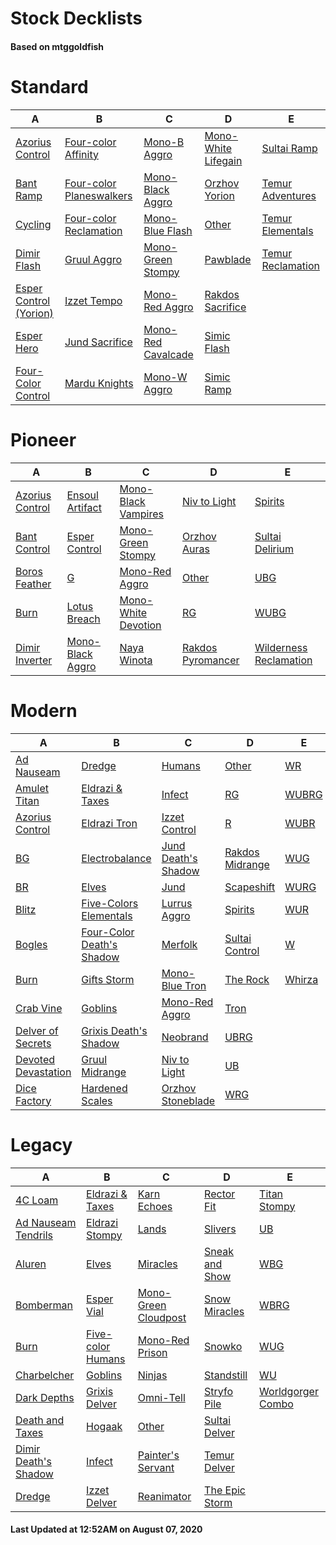 # Stock Decklists
#### Based on mtggoldfish


# Standard

|                                        A                                         |                                         B                                          |                                   C                                    |                                    D                                     |                                  E                                   |
|----------------------------------------------------------------------------------|------------------------------------------------------------------------------------|------------------------------------------------------------------------|--------------------------------------------------------------------------|----------------------------------------------------------------------|
|[Azorius Control](./mtggoldfish/Standard/decks/Azorius_Control.md)                |[Four-color Affinity](./mtggoldfish/Standard/decks/Four-color_Affinity.md)          |[Mono-B Aggro](./mtggoldfish/Standard/decks/Mono-B_Aggro.md)            |[Mono-White Lifegain](./mtggoldfish/Standard/decks/Mono-White_Lifegain.md)|[Sultai Ramp](./mtggoldfish/Standard/decks/Sultai_Ramp.md)            |
|[Bant Ramp](./mtggoldfish/Standard/decks/Bant_Ramp.md)                            |[Four-color Planeswalkers](./mtggoldfish/Standard/decks/Four-color_Planeswalkers.md)|[Mono-Black Aggro](./mtggoldfish/Standard/decks/Mono-Black_Aggro.md)    |[Orzhov Yorion](./mtggoldfish/Standard/decks/Orzhov_Yorion.md)            |[Temur Adventures](./mtggoldfish/Standard/decks/Temur_Adventures.md)  |
|[Cycling](./mtggoldfish/Standard/decks/Cycling.md)                                |[Four-color Reclamation](./mtggoldfish/Standard/decks/Four-color_Reclamation.md)    |[Mono-Blue Flash](./mtggoldfish/Standard/decks/Mono-Blue_Flash.md)      |[Other](./mtggoldfish/Standard/decks/Other.md)                            |[Temur Elementals](./mtggoldfish/Standard/decks/Temur_Elementals.md)  |
|[Dimir Flash](./mtggoldfish/Standard/decks/Dimir_Flash.md)                        |[Gruul Aggro](./mtggoldfish/Standard/decks/Gruul_Aggro.md)                          |[Mono-Green Stompy](./mtggoldfish/Standard/decks/Mono-Green_Stompy.md)  |[Pawblade](./mtggoldfish/Standard/decks/Pawblade.md)                      |[Temur Reclamation](./mtggoldfish/Standard/decks/Temur_Reclamation.md)|
|[Esper Control  (Yorion)](./mtggoldfish/Standard/decks/Esper_Control__(Yorion).md)|[Izzet Tempo](./mtggoldfish/Standard/decks/Izzet_Tempo.md)                          |[Mono-Red Aggro](./mtggoldfish/Standard/decks/Mono-Red_Aggro.md)        |[Rakdos Sacrifice](./mtggoldfish/Standard/decks/Rakdos_Sacrifice.md)      |                                                                      |
|[Esper Hero](./mtggoldfish/Standard/decks/Esper_Hero.md)                          |[Jund Sacrifice](./mtggoldfish/Standard/decks/Jund_Sacrifice.md)                    |[Mono-Red Cavalcade](./mtggoldfish/Standard/decks/Mono-Red_Cavalcade.md)|[Simic Flash](./mtggoldfish/Standard/decks/Simic_Flash.md)                |                                                                      |
|[Four-Color Control](./mtggoldfish/Standard/decks/Four-Color_Control.md)          |[Mardu Knights](./mtggoldfish/Standard/decks/Mardu_Knights.md)                      |[Mono-W Aggro](./mtggoldfish/Standard/decks/Mono-W_Aggro.md)            |[Simic Ramp](./mtggoldfish/Standard/decks/Simic_Ramp.md)                  |                                                                      |


# Pioneer

|                                A                                |                                 B                                 |                                    C                                    |                                  D                                  |                                       E                                       |
|-----------------------------------------------------------------|-------------------------------------------------------------------|-------------------------------------------------------------------------|---------------------------------------------------------------------|-------------------------------------------------------------------------------|
|[Azorius Control](./mtggoldfish/Pioneer/decks/Azorius_Control.md)|[Ensoul Artifact](./mtggoldfish/Pioneer/decks/Ensoul_Artifact.md)  |[Mono-Black Vampires](./mtggoldfish/Pioneer/decks/Mono-Black_Vampires.md)|[Niv to Light](./mtggoldfish/Pioneer/decks/Niv_to_Light.md)          |[Spirits](./mtggoldfish/Pioneer/decks/Spirits.md)                              |
|[Bant Control](./mtggoldfish/Pioneer/decks/Bant_Control.md)      |[Esper Control](./mtggoldfish/Pioneer/decks/Esper_Control.md)      |[Mono-Green Stompy](./mtggoldfish/Pioneer/decks/Mono-Green_Stompy.md)    |[Orzhov Auras](./mtggoldfish/Pioneer/decks/Orzhov_Auras.md)          |[Sultai Delirium](./mtggoldfish/Pioneer/decks/Sultai_Delirium.md)              |
|[Boros Feather](./mtggoldfish/Pioneer/decks/Boros_Feather.md)    |[G](./mtggoldfish/Pioneer/decks/G.md)                              |[Mono-Red Aggro](./mtggoldfish/Pioneer/decks/Mono-Red_Aggro.md)          |[Other](./mtggoldfish/Pioneer/decks/Other.md)                        |[UBG](./mtggoldfish/Pioneer/decks/UBG.md)                                      |
|[Burn](./mtggoldfish/Pioneer/decks/Burn.md)                      |[Lotus Breach](./mtggoldfish/Pioneer/decks/Lotus_Breach.md)        |[Mono-White Devotion](./mtggoldfish/Pioneer/decks/Mono-White_Devotion.md)|[RG](./mtggoldfish/Pioneer/decks/RG.md)                              |[WUBG](./mtggoldfish/Pioneer/decks/WUBG.md)                                    |
|[Dimir Inverter](./mtggoldfish/Pioneer/decks/Dimir_Inverter.md)  |[Mono-Black Aggro](./mtggoldfish/Pioneer/decks/Mono-Black_Aggro.md)|[Naya Winota](./mtggoldfish/Pioneer/decks/Naya_Winota.md)                |[Rakdos Pyromancer](./mtggoldfish/Pioneer/decks/Rakdos_Pyromancer.md)|[Wilderness Reclamation](./mtggoldfish/Pioneer/decks/Wilderness_Reclamation.md)|


# Modern

|                                   A                                    |                                         B                                          |                                   C                                    |                               D                                |                      E                       |
|------------------------------------------------------------------------|------------------------------------------------------------------------------------|------------------------------------------------------------------------|----------------------------------------------------------------|----------------------------------------------|
|[Ad Nauseam](./mtggoldfish/Modern/decks/Ad_Nauseam.md)                  |[Dredge](./mtggoldfish/Modern/decks/Dredge.md)                                      |[Humans](./mtggoldfish/Modern/decks/Humans.md)                          |[Other](./mtggoldfish/Modern/decks/Other.md)                    |[WR](./mtggoldfish/Modern/decks/WR.md)        |
|[Amulet Titan](./mtggoldfish/Modern/decks/Amulet_Titan.md)              |[Eldrazi & Taxes](./mtggoldfish/Modern/decks/Eldrazi_&_Taxes.md)                    |[Infect](./mtggoldfish/Modern/decks/Infect.md)                          |[RG](./mtggoldfish/Modern/decks/RG.md)                          |[WUBRG](./mtggoldfish/Modern/decks/WUBRG.md)  |
|[Azorius Control](./mtggoldfish/Modern/decks/Azorius_Control.md)        |[Eldrazi Tron](./mtggoldfish/Modern/decks/Eldrazi_Tron.md)                          |[Izzet Control](./mtggoldfish/Modern/decks/Izzet_Control.md)            |[R](./mtggoldfish/Modern/decks/R.md)                            |[WUBR](./mtggoldfish/Modern/decks/WUBR.md)    |
|[BG](./mtggoldfish/Modern/decks/BG.md)                                  |[Electrobalance](./mtggoldfish/Modern/decks/Electrobalance.md)                      |[Jund Death's Shadow](./mtggoldfish/Modern/decks/Jund_Death's_Shadow.md)|[Rakdos Midrange](./mtggoldfish/Modern/decks/Rakdos_Midrange.md)|[WUG](./mtggoldfish/Modern/decks/WUG.md)      |
|[BR](./mtggoldfish/Modern/decks/BR.md)                                  |[Elves](./mtggoldfish/Modern/decks/Elves.md)                                        |[Jund](./mtggoldfish/Modern/decks/Jund.md)                              |[Scapeshift](./mtggoldfish/Modern/decks/Scapeshift.md)          |[WURG](./mtggoldfish/Modern/decks/WURG.md)    |
|[Blitz](./mtggoldfish/Modern/decks/Blitz.md)                            |[Five-Colors Elementals](./mtggoldfish/Modern/decks/Five-Colors_Elementals.md)      |[Lurrus Aggro](./mtggoldfish/Modern/decks/Lurrus_Aggro.md)              |[Spirits](./mtggoldfish/Modern/decks/Spirits.md)                |[WUR](./mtggoldfish/Modern/decks/WUR.md)      |
|[Bogles](./mtggoldfish/Modern/decks/Bogles.md)                          |[Four-Color Death's Shadow](./mtggoldfish/Modern/decks/Four-Color_Death's_Shadow.md)|[Merfolk](./mtggoldfish/Modern/decks/Merfolk.md)                        |[Sultai Control](./mtggoldfish/Modern/decks/Sultai_Control.md)  |[W](./mtggoldfish/Modern/decks/W.md)          |
|[Burn](./mtggoldfish/Modern/decks/Burn.md)                              |[Gifts Storm](./mtggoldfish/Modern/decks/Gifts_Storm.md)                            |[Mono-Blue Tron](./mtggoldfish/Modern/decks/Mono-Blue_Tron.md)          |[The Rock](./mtggoldfish/Modern/decks/The_Rock.md)              |[Whirza](./mtggoldfish/Modern/decks/Whirza.md)|
|[Crab Vine](./mtggoldfish/Modern/decks/Crab_Vine.md)                    |[Goblins](./mtggoldfish/Modern/decks/Goblins.md)                                    |[Mono-Red Aggro](./mtggoldfish/Modern/decks/Mono-Red_Aggro.md)          |[Tron](./mtggoldfish/Modern/decks/Tron.md)                      |                                              |
|[Delver of Secrets](./mtggoldfish/Modern/decks/Delver_of_Secrets.md)    |[Grixis Death's Shadow](./mtggoldfish/Modern/decks/Grixis_Death's_Shadow.md)        |[Neobrand](./mtggoldfish/Modern/decks/Neobrand.md)                      |[UBRG](./mtggoldfish/Modern/decks/UBRG.md)                      |                                              |
|[Devoted Devastation](./mtggoldfish/Modern/decks/Devoted_Devastation.md)|[Gruul Midrange](./mtggoldfish/Modern/decks/Gruul_Midrange.md)                      |[Niv to Light](./mtggoldfish/Modern/decks/Niv_to_Light.md)              |[UB](./mtggoldfish/Modern/decks/UB.md)                          |                                              |
|[Dice Factory](./mtggoldfish/Modern/decks/Dice_Factory.md)              |[Hardened Scales](./mtggoldfish/Modern/decks/Hardened_Scales.md)                    |[Orzhov Stoneblade](./mtggoldfish/Modern/decks/Orzhov_Stoneblade.md)    |[WRG](./mtggoldfish/Modern/decks/WRG.md)                        |                                              |


# Legacy

|                                    A                                     |                                 B                                  |                                    C                                     |                              D                               |                                 E                                  |
|--------------------------------------------------------------------------|--------------------------------------------------------------------|--------------------------------------------------------------------------|--------------------------------------------------------------|--------------------------------------------------------------------|
|[4C Loam](./mtggoldfish/Legacy/decks/4C_Loam.md)                          |[Eldrazi & Taxes](./mtggoldfish/Legacy/decks/Eldrazi_&_Taxes.md)    |[Karn Echoes](./mtggoldfish/Legacy/decks/Karn_Echoes.md)                  |[Rector Fit](./mtggoldfish/Legacy/decks/Rector_Fit.md)        |[Titan Stompy](./mtggoldfish/Legacy/decks/Titan_Stompy.md)          |
|[Ad Nauseam Tendrils](./mtggoldfish/Legacy/decks/Ad_Nauseam_Tendrils.md)  |[Eldrazi Stompy](./mtggoldfish/Legacy/decks/Eldrazi_Stompy.md)      |[Lands](./mtggoldfish/Legacy/decks/Lands.md)                              |[Slivers](./mtggoldfish/Legacy/decks/Slivers.md)              |[UB](./mtggoldfish/Legacy/decks/UB.md)                              |
|[Aluren](./mtggoldfish/Legacy/decks/Aluren.md)                            |[Elves](./mtggoldfish/Legacy/decks/Elves.md)                        |[Miracles](./mtggoldfish/Legacy/decks/Miracles.md)                        |[Sneak and Show](./mtggoldfish/Legacy/decks/Sneak_and_Show.md)|[WBG](./mtggoldfish/Legacy/decks/WBG.md)                            |
|[Bomberman](./mtggoldfish/Legacy/decks/Bomberman.md)                      |[Esper Vial](./mtggoldfish/Legacy/decks/Esper_Vial.md)              |[Mono-Green Cloudpost](./mtggoldfish/Legacy/decks/Mono-Green_Cloudpost.md)|[Snow Miracles](./mtggoldfish/Legacy/decks/Snow_Miracles.md)  |[WBRG](./mtggoldfish/Legacy/decks/WBRG.md)                          |
|[Burn](./mtggoldfish/Legacy/decks/Burn.md)                                |[Five-color Humans](./mtggoldfish/Legacy/decks/Five-color_Humans.md)|[Mono-Red Prison](./mtggoldfish/Legacy/decks/Mono-Red_Prison.md)          |[Snowko](./mtggoldfish/Legacy/decks/Snowko.md)                |[WUG](./mtggoldfish/Legacy/decks/WUG.md)                            |
|[Charbelcher](./mtggoldfish/Legacy/decks/Charbelcher.md)                  |[Goblins](./mtggoldfish/Legacy/decks/Goblins.md)                    |[Ninjas](./mtggoldfish/Legacy/decks/Ninjas.md)                            |[Standstill](./mtggoldfish/Legacy/decks/Standstill.md)        |[WU](./mtggoldfish/Legacy/decks/WU.md)                              |
|[Dark Depths](./mtggoldfish/Legacy/decks/Dark_Depths.md)                  |[Grixis Delver](./mtggoldfish/Legacy/decks/Grixis_Delver.md)        |[Omni-Tell](./mtggoldfish/Legacy/decks/Omni-Tell.md)                      |[Stryfo Pile](./mtggoldfish/Legacy/decks/Stryfo_Pile.md)      |[Worldgorger Combo](./mtggoldfish/Legacy/decks/Worldgorger_Combo.md)|
|[Death and Taxes](./mtggoldfish/Legacy/decks/Death_and_Taxes.md)          |[Hogaak](./mtggoldfish/Legacy/decks/Hogaak.md)                      |[Other](./mtggoldfish/Legacy/decks/Other.md)                              |[Sultai Delver](./mtggoldfish/Legacy/decks/Sultai_Delver.md)  |                                                                    |
|[Dimir Death's Shadow](./mtggoldfish/Legacy/decks/Dimir_Death's_Shadow.md)|[Infect](./mtggoldfish/Legacy/decks/Infect.md)                      |[Painter's Servant](./mtggoldfish/Legacy/decks/Painter's_Servant.md)      |[Temur Delver](./mtggoldfish/Legacy/decks/Temur_Delver.md)    |                                                                    |
|[Dredge](./mtggoldfish/Legacy/decks/Dredge.md)                            |[Izzet Delver](./mtggoldfish/Legacy/decks/Izzet_Delver.md)          |[Reanimator](./mtggoldfish/Legacy/decks/Reanimator.md)                    |[The Epic Storm](./mtggoldfish/Legacy/decks/The_Epic_Storm.md)|                                                                    |



#### Last Updated at 12:52AM on August 07, 2020